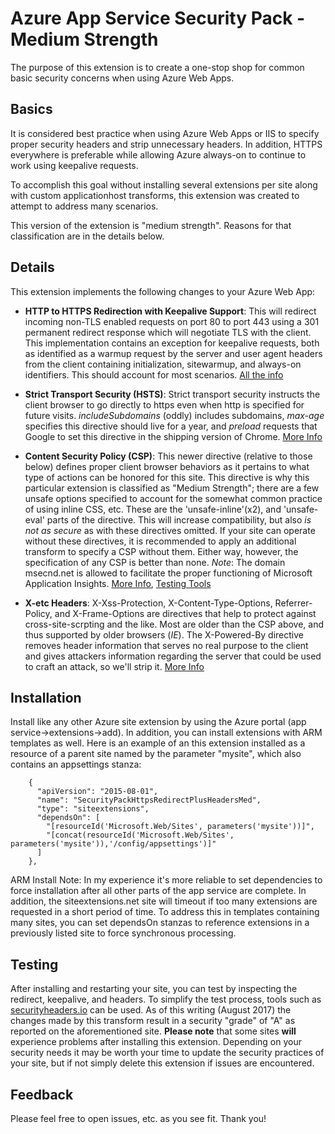 # Azure App Service Security Pack - Medium Strength

The purpose of this extension is to create a one-stop shop for common basic security concerns when using Azure Web Apps. 


## Basics

It is considered best practice when using Azure Web Apps or IIS to specify proper security headers and strip unnecessary headers. In addition, HTTPS everywhere is preferable while allowing Azure always-on to continue to work using keepalive requests. 

To accomplish this goal without installing several extensions per site along with custom applicationhost transforms, this extension was created to attempt to address many scenarios.

This version of the extension is "medium strength". Reasons for that classification are in the details below.  

## Details

This extension implements the following changes to your Azure Web App: 

* **HTTP to HTTPS Redirection with Keepalive Support**: This will redirect incoming non-TLS enabled requests on port 80 to port 443 using a 301 permanent redirect response which will negotiate TLS with the client. This implementation contains an exception for keepalive requests, both as identified as a warmup request by the server and user agent headers from the client containing initialization, sitewarmup, and always-on identifiers. This should account for most scenarios. [All the info](https://tools.ietf.org/html/rfc5246)

* **Strict Transport Security (HSTS)**: Strict transport security instructs the client browser to go directly to https even when http is specified for future visits. *includeSubdomains* (oddly) includes subdomains, *max-age* specifies this directive should live for a year, and *preload* requests that Google to set this directive in the shipping version of Chrome. [More Info](https://en.wikipedia.org/wiki/HTTP_Strict_Transport_Security)

* **Content Security Policy (CSP)**: This newer directive (relative to those below) defines proper client browser behaviors as it pertains to what type of actions can be honored for this site. This directive is why this particular extension is classified as "Medium Strength"; there are a few unsafe options specified to account for the somewhat common practice of using inline CSS, etc. These are the 'unsafe-inline'(x2), and 'unsafe-eval' parts of the directive. This will increase compatibility, but also *is not as secure* as with these directives omitted. If your site can operate without these directives, it is recommended to apply an additional transform to specify a CSP without them. Either way, however, the specification of any CSP is better than none. *Note*: The domain msecnd.net is allowed to facilitate the proper functioning of Microsoft Application Insights.  [More Info](https://content-security-policy.com/), [Testing Tools](https://report-uri.io/home/tools)

* **X-etc Headers**: X-Xss-Protection, X-Content-Type-Options, Referrer-Policy, and X-Frame-Options are directives that help to protect against cross-site-scrpting and the like. Most are older than the CSP above, and thus supported by older browsers (*IE*). The X-Powered-By directive removes header information that serves no real purpose to the client and gives attackers information regarding the server that could be used to craft an attack, so we'll strip it. [More Info](https://www.owasp.org/index.php/OWASP_Secure_Headers_Project#tab=Headers)

## Installation

Install like any other Azure site extension by using the Azure portal (app service->extensions->add). In addition, you can install extensions with ARM templates as well. Here is an example of an this extension installed as a resource of a parent site named by the parameter "mysite", which also contains an appsettings stanza: 

        {
          "apiVersion": "2015-08-01",
          "name": "SecurityPackHttpsRedirectPlusHeadersMed",
          "type": "siteextensions",
          "dependsOn": [
            "[resourceId('Microsoft.Web/Sites', parameters('mysite'))]",
            "[concat(resourceId('Microsoft.Web/Sites', parameters('mysite')),'/config/appsettings')]"
          ]
        },

ARM Install Note: In my experience it's more reliable to set dependencies to force installation after all other parts of the app service are complete. In addition, the siteextensions.net site will timeout if too many extensions are requested in a short period of time. To address this in templates containing many sites, you can set dependsOn stanzas to reference extensions in a previously listed site to force synchronous processing. 

## Testing

After installing and restarting your site, you can test by inspecting the redirect, keepalive, and headers. To simplify the test process, tools such as [securityheaders.io](https://securityheaders.io/) can be used. As of this writing (August 2017) the changes made by this transform result in a security "grade" of "A" as reported on the aforementioned site. **Please note** that some sites **will** experience problems after installing this extension. Depending on your security needs it may be worth your time to update the security practices of your site, but if not simply delete this extension if issues are encountered. 

## Feedback 

Please feel free to open issues, etc. as you see fit. Thank you!